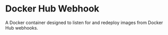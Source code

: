 # Docker Hub Webhook
A Docker container designed to listen for and redeploy images from Docker Hub webhooks.
